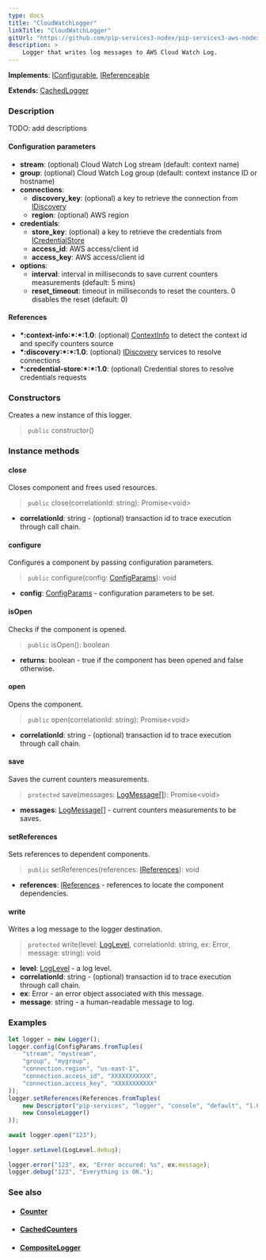 ```yaml
---
type: docs
title: "CloudWatchLogger"
linkTitle: "CloudWatchLogger"
gitUrl: "https://github.com/pip-services3-nodex/pip-services3-aws-nodex"
description: >
    Logger that writes log messages to AWS Cloud Watch Log.
---
```


**Implements**: [IConfigurable](../../../commons/config/iconfigurable), [IReferenceable](../../../commons/refer/ireferenceable)

**Extends:** [CachedLogger](../../../components/log/cached_logger)

### Description

TODO: add descriptions

#### Configuration parameters
 
- **stream**: (optional) Cloud Watch Log stream (default: context name)
- **group**: (optional) Cloud Watch Log group (default: context instance ID or hostname)
- **connections**:                   
    - **discovery_key**: (optional) a key to retrieve the connection from [IDiscovery](../../../components/connect/idiscovery)
    - **region**: (optional) AWS region
- **credentials**:    
    - **store_key**: (optional) a key to retrieve the credentials from [ICredentialStore](../../../components/auth/icredential_store)
    - **access_id**: AWS access/client id
    - **access_key**: AWS access/client id
 - **options**:
    - **interval**: interval in milliseconds to save current counters measurements (default: 5 mins)
    - **reset_timeout**: timeout in milliseconds to reset the counters. 0 disables the reset (default: 0)


#### References
- **\*:context-info:\*:\*:1.0**: (optional) [ContextInfo](../../../components/info/context_info) to detect the context id and specify counters source
- **\*:discovery:\*:\*:1.0**: (optional) [IDiscovery](../../../components/connect/idiscovery) services to resolve connections
- **\*:credential-store:\*:\*:1.0**: (optional) Credential stores to resolve credentials requests

### Constructors
Creates a new instance of this logger.

> `public` constructor()


### Instance methods

#### close
Closes component and frees used resources.

> `public` close(correlationId: string): Promise\<void\>

- **correlationId**: string - (optional) transaction id to trace execution through call chain.

#### configure
Configures a component by passing configuration parameters.

> `public` configure(config: [ConfigParams](../../../commons/config/config_params)): void

- **config**: [ConfigParams](../../../commons/config/config_params) - configuration parameters to be set.


#### isOpen
Checks if the component is opened.

> `public` isOpen(): boolean

- **returns**: boolean - true if the component has been opened and false otherwise.

#### open
Opens the component.

> `public` open(correlationId: string): Promise\<void\>

- **correlationId**: string - (optional) transaction id to trace execution through call chain.

#### save
Saves the current counters measurements.

> `protected` save(messages: [LogMessage[]](../../../components/log/log_message)): Promise\<void\> 

- **messages**: [LogMessage[]](../../../components/log/log_message) - current counters measurements to be saves.

#### setReferences
Sets references to dependent components.

> `public` setReferences(references: [IReferences](../../../commons/refer/ireferences)): void

- **references**: [IReferences](../../../commons/refer/ireferences) - references to locate the component dependencies.

#### write
Writes a log message to the logger destination.

> `protected` write(level: [LogLevel](../../../components/log/log_level), correlationId: string, ex: Error, message: string): void

- **level**: [LogLevel](../../../components/log/log_level) - a log level.
- **correlationId**: string - (optional) transaction id to trace execution through call chain.
- **ex**: Error - an error object associated with this message.
- **message**: string - a human-readable message to log.



### Examples

```typescript
let logger = new Logger();
logger.config(ConfigParams.fromTuples(
    "stream", "mystream",
    "group", "mygroup",
    "connection.region", "us-east-1",
    "connection.access_id", "XXXXXXXXXXX",
    "connection.access_key", "XXXXXXXXXXX"
));
logger.setReferences(References.fromTuples(
    new Descriptor("pip-services", "logger", "console", "default", "1.0"), 
    new ConsoleLogger()
));
    
await logger.open("123");
    
logger.setLevel(LogLevel.debug);
    
logger.error("123", ex, "Error occured: %s", ex.message);
logger.debug("123", "Everything is OK.");
```

### See also
- #### [Counter](../../../components/count/counter)
- #### [CachedCounters](../../../components/count/cached_counters)
- #### [CompositeLogger](../../../components/log/composite_logger) 
